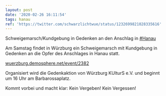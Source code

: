 ```yaml
---
layout: post
date: '2020-02-26 16:11:54'
tags: hanau
ref: 'https://twitter.com/schwarzlichtwue/status/1232699821028335616'
---
```

Schweigemarsch/Kundgebung in Gedenken an den Anschlag in [#Hanau](/t/hanau)



Am Samstag findet in Würzburg ein Schweigemarsch mit Kundgebung in Gedenken an die Opfer des Anschlages in Hanau statt.



[wuerzburg.demosphere.net/event/2382](https://wuerzburg.demosphere.net/event/2382)

Organisiert wird die Gedenkaktion von Würzburg KUlturS e.V. und beginnt um 16 Uhr am Barbarossaplatz.



Kommt vorbei und macht klar: Kein Vergeben! Kein Vergessen!